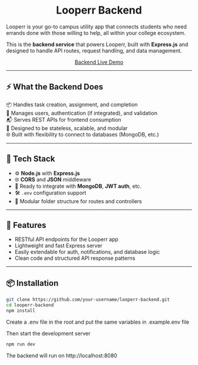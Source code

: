 <p align="center">
  <h1 align="center">Looperr Backend</h1>
</p>

Looperr is your go-to campus utility app that connects students who need errands done with those willing to help, all within your college ecosystem.

This is the **backend service** that powers Looperr, built with **Express.js** and designed to handle API routes, request handling, and data management.

<p align="center">
  <a href="https://looperr-backend.onrender.com">Backend Live Demo</a>
</p>

---

<h2>⚡️ What the Backend Does</h2>

📦 Handles task creation, assignment, and completion  
🔐 Manages users, authentication (if integrated), and validation  
📬 Serves REST APIs for frontend consumption  
🧠 Designed to be stateless, scalable, and modular  
🌐 Built with flexibility to connect to databases (MongoDB, etc.)

---

## 🧩 Tech Stack

- ⚙️ **Node.js** with **Express.js**
- 🌐 **CORS** and **JSON** middleware
- 🔑 Ready to integrate with **MongoDB**, **JWT auth**, etc.
- 🛠️ `.env` configuration support
- 📁 Modular folder structure for routes and controllers

---

## 🚀 Features

- RESTful API endpoints for the Looperr app
- Lightweight and fast Express server
- Easily extendable for auth, notifications, and database logic
- Clean code and structured API response patterns

---

## 📦 Installation

```bash
git clone https://github.com/your-username/looperr-backend.git
cd looperr-backend
npm install
```

Create a .env file in the root and put the same variables in .example.env file

Then start the development server

```bash
npm run dev
```

The backend will run on http://localhost:8080

